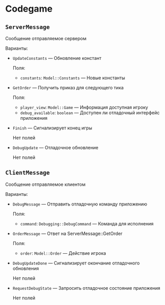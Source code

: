 # Codegame

## `ServerMessage`

Сообщение отправляемое сервером

Варианты:

- `UpdateConstants` &mdash; Обновление констант

  Поля:

  - `constants`: `Model::Constants` &mdash; Новые константы

- `GetOrder` &mdash; Получить приказ для следующего тика

  Поля:

  - `player_view`: `Model::Game` &mdash; Информация доступная игроку
  - `debug_available`: `boolean` &mdash; Доступен ли отладочный интерфейс приложения

- `Finish` &mdash; Сигнализирует конец игры

  Нет полей

- `DebugUpdate` &mdash; Отладочное обновление

  Нет полей

## `ClientMessage`

Сообщение отправляемое клиентом

Варианты:

- `DebugMessage` &mdash; Отправить отладочную команду приложению

  Поля:

  - `command`: `Debugging::DebugCommand` &mdash; Команда для исполнения

- `OrderMessage` &mdash; Ответ на ServerMessage::GetOrder

  Поля:

  - `order`: `Model::Order` &mdash; Действие игрока

- `DebugUpdateDone` &mdash; Сигнализирует окончание отладочного обновления

  Нет полей

- `RequestDebugState` &mdash; Запросить отладочное состояние приложения

  Нет полей